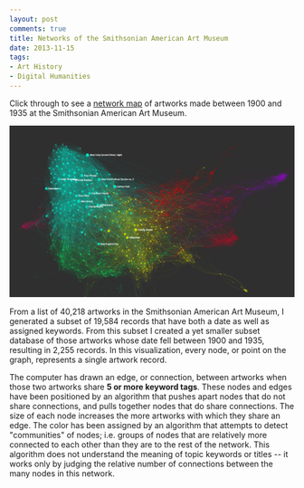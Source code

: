 ```yaml
---
layout: post
comments: true
title: Networks of the Smithsonian American Art Museum
date: 2013-11-15
tags:
- Art History
- Digital Humanities
---
```


Click through to see a [network map](/assets/gephi/saam_network) of artworks made between 1900 and 1935 at the Smithsonian American Art Museum.

[![Preview of a network map of paintings at the SAAM](/assets/images-display/saam_preview.png)](/assets/gephi/saam_network)

From a list of 40,218 artworks in the Smithsonian American Art Museum, I generated a subset of 19,584 records that have both a date as well as assigned keywords. From this subset I created a yet smaller subset database of those artworks whose date fell between 1900 and 1935, resulting in 2,255 records. In this visualization, every node, or point on the graph, represents a single artwork record.

The computer has drawn an edge, or connection, between artworks when those two artworks share **5 or more keyword tags**. These nodes and edges have been positioned by an algorithm that pushes apart nodes that do not share connections, and pulls together nodes that do share connections. The size of each node increases the more artworks with which they share an edge. The color has been assigned by an algorithm that attempts to detect "communities" of nodes; i.e. groups of nodes that are relatively more connected to each other than they are to the rest of the network. This algorithm does not understand the meaning of topic keywords or titles -- it works only by judging the relative number of connections between the many nodes in this network.
